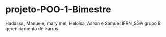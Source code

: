 # projeto-POO-1-Bimestre
Hadassa, Manuele, mary mel, Heloisa, Aaron e Samuel
IFRN_SGA
grupo 8
gerenciamento de carros
